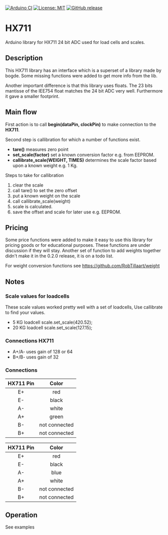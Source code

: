 
[![Arduino CI](https://github.com/RobTillaart/HX711/workflows/Arduino%20CI/badge.svg)](https://github.com/marketplace/actions/arduino_ci)
[![License: MIT](https://img.shields.io/badge/license-MIT-green.svg)](https://github.com/RobTillaart/HX711/blob/master/LICENSE)
[![GitHub release](https://img.shields.io/github/release/RobTillaart/HX711.svg?maxAge=3600)](https://github.com/RobTillaart/HX711/releases)


# HX711

Arduino library for HX711 24 bit ADC  used for load cells and scales.


## Description

This HX711 library has an interface which is a superset of a library made by bogde.
Some missing functions were added to get more info from the lib. 

Another important difference is that this library uses floats. The 23 bits mantisse 
of the IEE754 float matches the 24 bit ADC very well. Furthermore it gave a smaller
footprint. 


## Main flow

First action is to call **begin(dataPin, clockPin)** to make connection to the **HX711**.

Second step is callibration for which a number of functions exist.
- **tare()** measures zero point
- **set_scale(factor)** set a known conversion factor e.g. from EEPROM.
- **callibrate_scale(WEIGHT, TIMES)** determines the scale factor based upon a known weight e.g. 1 Kg.

Steps to take for callibration
1. clear the scale
1. call tare() to set the zero offset
1. put a known weight on the scale 
1. call callibrate_scale(weight) 
1. scale is calculated.
1. save the offset and scale for later use e.g. EEPROM.


## Pricing

Some price functions were added to make it easy to use this library
for pricing goods or for educational purposes. These functions are under discussion
if they will stay. Another set of function to add weights together didn't make it in 
the 0.2.0 release, it is on a todo list.

For weight conversion functions see https://github.com/RobTillaart/weight


## Notes


### Scale values for loadcells

These scale values worked pretty well with a set of loadcells, 
Use callibrate to find your values.

- 5 KG loadcell   scale.set_scale(420.52); 
- 20 KG loadcell  scale.set_scale(127.15); 


### Connections HX711

- A+/A-  uses gain of 128 or 64
- B+/B-  uses gain of 32


### Connections

| HX711 Pin | Color |
|:----:|:----:|
|  E+  |  red           |
|  E-  |  black         |
|  A-  |  white         |
|  A+  |  green         |
|  B-  |  not connected |
|  B+  |  not connected |


| HX711 Pin | Color |
|:----:|:----:|
|  E+  | red           |
|  E-  | black         |
|  A-  | blue          |
|  A+  | white         |
|  B-  | not connected |
|  B+  | not connected |


## Operation

See examples
